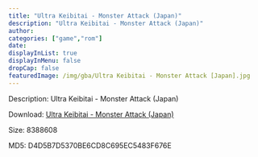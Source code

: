 ```yaml
---
title: "Ultra Keibitai - Monster Attack (Japan)"
description: "Ultra Keibitai - Monster Attack (Japan)"
author: 
categories: ["game","rom"]
date: 
displayInList: true
displayInMenu: false
dropCap: false
featuredImage: /img/gba/Ultra Keibitai - Monster Attack [Japan].jpg
---
```


Description: Ultra Keibitai - Monster Attack (Japan)

Download: <a style="text-decoration:underline;" href="https://mega.nz/#!ufBEECjK!Oj495IoTsjSVX3Z2SJp6j66JrxzX0ZGAEO47_U8sBT8" target = "_blank" rel = "nofollow" > Ultra Keibitai - Monster Attack (Japan)</a>

Size: 8388608

MD5: D4D5B7D5370BE6CD8C695EC5483F676E

